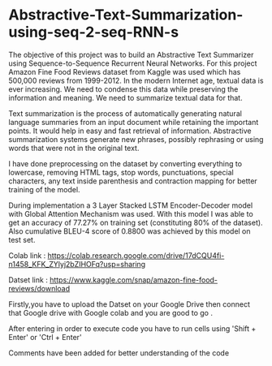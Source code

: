 # Abstractive-Text-Summarization-using-seq-2-seq-RNN-s
The objective of this project was to build an Abstractive Text Summarizer using Sequence-to-Sequence Recurrent Neural Networks. For this project Amazon Fine Food Reviews dataset from Kaggle was used which has 500,000 reviews from 1999-2012. In the modern Internet age, textual data is ever increasing. We need to condense this data while preserving the information and meaning. We need to summarize textual data for that.

Text summarization is the process of automatically generating natural language summaries from an input document while retaining the important points. It would help in easy and fast retrieval of information. Abstractive summarization systems generate new phrases, possibly rephrasing or using words that were not in the original text. 

I have done preprocessing on the dataset by converting everything to lowercase, removing HTML tags, stop words, punctuations, special characters, any text inside parenthesis and contraction mapping for better training of the model.

During implementation a 3 Layer Stacked LSTM Encoder-Decoder model with Global Attention Mechanism was used. With this model I was able to get an accuracy of 77.27% on training set (constituting 80% of the dataset). Also cumulative BLEU-4 score of 0.8800 was achieved by this model on test set.

Colab link : https://colab.research.google.com/drive/17dCQU4fi-n1458_KFK_ZYlyj2bZIHOFq?usp=sharing

Datset link : https://www.kaggle.com/snap/amazon-fine-food-reviews/download

Firstly,you have to upload the Datset on your Google Drive then connect that Google drive with Google colab and you are good to go .

After entering in order to execute code you have to run cells using 'Shift + Enter' or 'Ctrl + Enter'

Comments have been added for better understanding of the code 
